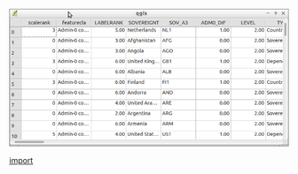 ![](../images/QgsAttributeTableModel-standalone.png)

[import](../gui/qgis-sample-QgsAttributeTableModel.py)
